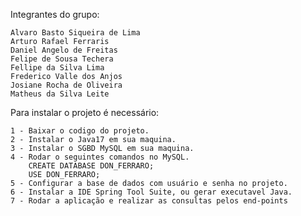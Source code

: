 Integrantes do grupo:

	Alvaro Basto Siqueira de Lima
	Arturo Rafael Ferraris
	Daniel Angelo de Freitas
	Felipe de Sousa Techera
	Fellipe da Silva Lima
	Frederico Valle dos Anjos
	Josiane Rocha de Oliveira
	Matheus da Silva Leite
	
Para instalar o projeto é necessário:

	1 - Baixar o codigo do projeto.
	2 - Instalar o Java17 em sua maquina.
	3 - Instalar o SGBD MySQL em sua maquina.
	4 - Rodar o seguintes comandos no MySQL.
		CREATE DATABASE DON_FERRARO;
		USE DON_FERRARO;
	5 - Configurar a base de dados com usuário e senha no projeto.
	6 - Instalar a IDE Spring Tool Suite, ou gerar executavel Java.
	7 - Rodar a aplicação e realizar as consultas pelos end-points
	
